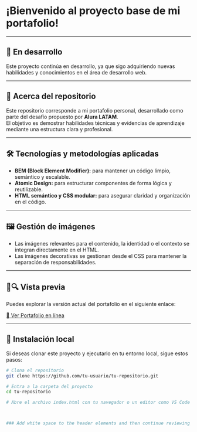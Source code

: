 # ¡Bienvenido al proyecto base de mi portafolio!

---

## 🚧 En desarrollo

Este proyecto continúa en desarrollo, ya que sigo adquiriendo nuevas habilidades y conocimientos en el área de desarrollo web.

---

## 📂 Acerca del repositorio

Este repositorio corresponde a mi portafolio personal, desarrollado como parte del desafío propuesto por **Alura LATAM**.  
El objetivo es demostrar habilidades técnicas y evidencias de aprendizaje mediante una estructura clara y profesional.

---

## 🛠️ Tecnologías y metodologías aplicadas

- **BEM (Block Element Modifier):** para mantener un código limpio, semántico y escalable.  
- **Atomic Design:** para estructurar componentes de forma lógica y reutilizable.  
- **HTML semántico y CSS modular:** para asegurar claridad y organización en el código.

---

## 🖼️ Gestión de imágenes

- Las imágenes relevantes para el contenido, la identidad o el contexto se integran directamente en el HTML.  
- Las imágenes decorativas se gestionan desde el CSS para mantener la separación de responsabilidades.

---

## 📌🔍 Vista previa

Puedes explorar la versión actual del portafolio en el siguiente enlace:

[🔗 Ver Portafolio en línea](https://leonardofmr.github.io/Curso-de-Practicando-Front-End-Challenge-Portafolio/)


---

## 🧪 Instalación local

Si deseas clonar este proyecto y ejecutarlo en tu entorno local, sigue estos pasos:

```bash
# Clona el repositorio
git clone https://github.com/tu-usuario/tu-repositorio.git

# Entra a la carpeta del proyecto
cd tu-repositorio

# Abre el archivo index.html con tu navegador o un editor como VS Code



### Add white space to the header elements and then continue reviewing the about section.ñ